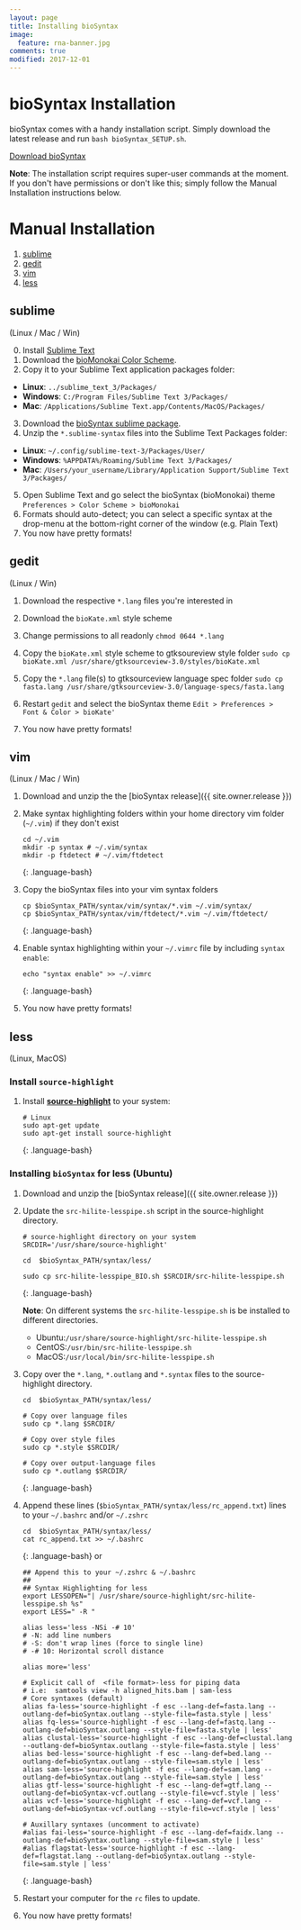 ```yaml
---
layout: page
title: Installing bioSyntax
image:
  feature: rna-banner.jpg
comments: true
modified: 2017-12-01
---
```

# bioSyntax Installation

bioSyntax comes with a handy installation script. Simply download the latest release and run `bash bioSyntax_SETUP.sh`.

<a href="{{ site.owner.release }}"><span class="btn btn-danger">Download bioSyntax</span></a>

**Note**: The installation script requires super-user commands at the moment. If you don't have permissions or don't like this; simply follow the Manual Installation instructions below.


# Manual Installation

1. [sublime](#sublime)
2. [gedit](#gedit)
3. [vim](#vim)
4. [less](#less)

## sublime
(Linux / Mac / Win)

0. Install [Sublime Text](http://www.sublimetext.com/)
1. Download the [bioMonokai Color Scheme](https://github.com/ababaian/bioSyntax/blob/master/dev/theme/sublime/Color%20Scheme%20-%20bioSyntax.sublime-package).
2. Copy it to your Sublime Text application packages folder:
- **Linux**: `../sublime_text_3/Packages/`
- **Windows**: `C:/Program Files/Sublime Text 3/Packages/`
- **Mac**: `/Applications/Sublime Text.app/Contents/MacOS/Packages/`
3. Download the [bioSyntax sublime package](https://github.com/ababaian/bioSyntax/blob/master/syntax/bioSyntax_sublime_RELEASE.zip).
4. Unzip the `*.sublime-syntax` files into the Sublime Text Packages folder:
- **Linux**: `~/.config/sublime-text-3/Packages/User/`
- **Windows**: `%APPDATA%/Roaming/Sublime Text 3/Packages/`
- **Mac**: `/Users/your_username/Library/Application Support/Sublime Text 3/Packages/`
5. Open Sublime Text and go select the bioSyntax (bioMonokai) theme
`Preferences > Color Scheme > bioMonokai`
6. Formats should auto-detect; you can select a specific syntax at the drop-menu at the bottom-right corner of the window (e.g. Plain Text)
7. You now have pretty formats!

## gedit
(Linux / Win)
1. Download the respective `*.lang` files you're interested in

2. Download the `bioKate.xml` style scheme
 
3. Change permissions to all readonly
	`chmod 0644 *.lang`

4. Copy the `bioKate.xml` style scheme to gtksoureview style folder
	`sudo cp bioKate.xml /usr/share/gtksourceview-3.0/styles/bioKate.xml`

5. Copy the `*.lang` file(s) to gtksourceview language spec folder
	`sudo cp fasta.lang /usr/share/gtksourceview-3.0/language-specs/fasta.lang`

6. Restart `gedit` and select the bioSyntax theme
	`Edit > Preferences > Font & Color > bioKate'`
7.  You now have pretty formats!

## vim
(Linux / Mac / Win)

1. Download and unzip the the [bioSyntax release]({{ site.owner.release }})

2. Make syntax highlighting folders within your home directory vim folder (`~/.vim`) if they don't exist

	```
	cd ~/.vim
	mkdir -p syntax # ~/.vim/syntax
	mkdir -p ftdetect # ~/.vim/ftdetect
	```
	{: .language-bash}

3. Copy the bioSyntax files into your vim syntax folders

	```
	cp $bioSyntax_PATH/syntax/vim/syntax/*.vim ~/.vim/syntax/
	cp $bioSyntax_PATH/syntax/vim/ftdetect/*.vim ~/.vim/ftdetect/
	```
	{: .language-bash}

4. Enable syntax highlighting within your `~/.vimrc` file by including `syntax enable`:

	```
	echo "syntax enable" >> ~/.vimrc
	```
	{: .language-bash}

5.  You now have pretty formats!


## less
(Linux, MacOS)

### Install `source-highlight`

1. Install [**source-highlight**](https://www.gnu.org/software/src-highlite/) to your system:

	```
	# Linux
	sudo apt-get update
	sudo apt-get install source-highlight
	```
	{: .language-bash}

### Installing `bioSyntax` for less (Ubuntu)

1. Download and unzip the [bioSyntax release]({{ site.owner.release }})

2. Update the `src-hilite-lesspipe.sh` script in the source-highlight directory.

	```
	# source-highlight directory on your system
	SRCDIR='/usr/share/source-highlight'

	cd  $bioSyntax_PATH/syntax/less/

	sudo cp src-hilite-lesspipe_BIO.sh $SRCDIR/src-hilite-lesspipe.sh
	```
	{: .language-bash}

	**Note**: On different systems the `src-hilite-lesspipe.sh` is be installed to different directories.

	- Ubuntu:`/usr/share/source-highlight/src-hilite-lesspipe.sh`
	- CentOS:`/usr/bin/src-hilite-lesspipe.sh`
	- MacOS:`/usr/local/bin/src-hilite-lesspipe.sh`


3. Copy over the `*.lang`, `*.outlang` and `*.syntax` files to the source-highlight directory.

	```
	cd  $bioSyntax_PATH/syntax/less/

	# Copy over language files
	sudo cp *.lang $SRCDIR/

	# Copy over style files
	sudo cp *.style $SRCDIR/

	# Copy over output-language files
	sudo cp *.outlang $SRCDIR/
	```
	{: .language-bash}

4. Append these lines (`$bioSyntax_PATH/syntax/less/rc_append.txt`) lines to your `~/.bashrc` and/or `~/.zshrc` 


	```
	cd  $bioSyntax_PATH/syntax/less/
	cat rc_append.txt >> ~/.bashrc
	```
	{: .language-bash}
	or
	```
	## Append this to your ~/.zshrc & ~/.bashrc
	##
	## Syntax Highlighting for less
	export LESSOPEN="| /usr/share/source-highlight/src-hilite-lesspipe.sh %s"
	export LESS=" -R "

	alias less='less -NSi -# 10'
	# -N: add line numbers
	# -S: don't wrap lines (force to single line)
	# -# 10: Horizontal scroll distance

	alias more='less'

	# Explicit call of  <file format>-less for piping data
	# i.e:  samtools view -h aligned_hits.bam | sam-less
	# Core syntaxes (default)
	alias fa-less='source-highlight -f esc --lang-def=fasta.lang --outlang-def=bioSyntax.outlang --style-file=fasta.style | less'
	alias fq-less='source-highlight -f esc --lang-def=fastq.lang --outlang-def=bioSyntax.outlang --style-file=fasta.style | less'
	alias clustal-less='source-highlight -f esc --lang-def=clustal.lang --outlang-def=bioSyntax.outlang --style-file=fasta.style | less'
	alias bed-less='source-highlight -f esc --lang-def=bed.lang --outlang-def=bioSyntax.outlang --style-file=sam.style | less'
	alias sam-less='source-highlight -f esc --lang-def=sam.lang --outlang-def=bioSyntax.outlang --style-file=sam.style | less'
	alias gtf-less='source-highlight -f esc --lang-def=gtf.lang --outlang-def=bioSyntax-vcf.outlang --style-file=vcf.style | less'
	alias vcf-less='source-highlight -f esc --lang-def=vcf.lang --outlang-def=bioSyntax-vcf.outlang --style-file=vcf.style | less'

	# Auxillary syntaxes (uncomment to activate)
	#alias fai-less='source-highlight -f esc --lang-def=faidx.lang --outlang-def=bioSyntax.outlang --style-file=sam.style | less'
	#alias flagstat-less='source-highlight -f esc --lang-def=flagstat.lang --outlang-def=bioSyntax.outlang --style-file=sam.style | less'
	```
	{: .language-bash}

5. Restart your computer for the `rc` files to update.

6. You now have pretty formats!
